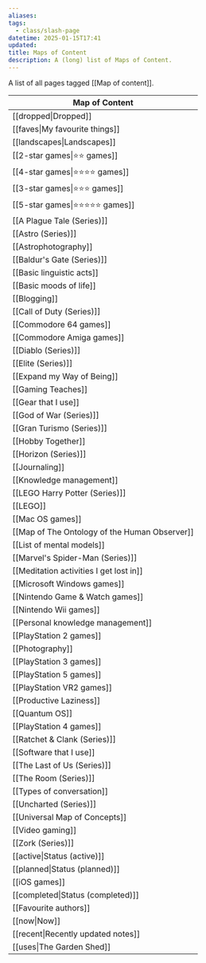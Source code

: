 ```yaml
---
aliases: 
tags:
  - class/slash-page
datetime: 2025-01-15T17:41
updated: 
title: Maps of Content
description: A (long) list of Maps of Content.
---
```

A list of all pages tagged [[Map of content]].

<!-- QueryToSerialize: table without id link(file.link, title) as "Map of Content" from #class/map and "Public" sort "Map of Content" -->
<!-- SerializedQuery: table without id link(file.link, title) as "Map of Content" from #class/map and "Public" sort "Map of Content" -->

| Map of Content                                                                                           |
| -------------------------------------------------------------------------------------------------------- |
| [[dropped\|Dropped]]                                                                           |
| [[faves\|My favourite things]]                                                                 |
| [[landscapes\|Landscapes]]                                                                     |
| [[2-star games\|⭐️⭐️ games]]                                                             |
| [[4-star games\|⭐️⭐️⭐️⭐️ games]]                                                         |
| [[3-star games\|⭐️⭐️⭐️ games]]                                                           |
| [[5-star games\|⭐️⭐️⭐️⭐️⭐️ games]]                                                       |
| [[A Plague Tale (Series)]]                                       |
| [[Astro (Series)]]                                                       |
| [[Astrophotography]]                                                   |
| [[Baldur's Gate (Series)]]                                       |
| [[Basic linguistic acts]]                                         |
| [[Basic moods of life]]                                             |
| [[Blogging]]                                                                   |
| [[Call of Duty (Series)]]                                         |
| [[Commodore 64 games]]                                               |
| [[Commodore Amiga games]]                                         |
| [[Diablo (Series)]]                                                     |
| [[Elite (Series)]]                                                       |
| [[Expand my Way of Being]]                                       |
| [[Gaming Teaches]]                                                       |
| [[Gear that I use]]                                                     |
| [[God of War (Series)]]                                             |
| [[Gran Turismo (Series)]]                                         |
| [[Hobby Together]]                                                       |
| [[Horizon (Series)]]                                                   |
| [[Journaling]]                                                               |
| [[Knowledge management]]                                           |
| [[LEGO Harry Potter (Series)]]                               |
| [[LEGO]]                                                                           |
| [[Mac OS games]]                                                           |
| [[Map of The Ontology of the Human Observer]] |
| [[List of mental models]]                                         |
| [[Marvel's Spider-Man (Series)]]                           |
| [[Meditation activities I get lost in]]             |
| [[Microsoft Windows games]]                                     |
| [[Nintendo Game & Watch games]]                             |
| [[Nintendo Wii games]]                                               |
| [[Personal knowledge management]]                         |
| [[PlayStation 2 games]]                                             |
| [[Photography]]                                                             |
| [[PlayStation 3 games]]                                             |
| [[PlayStation 5 games]]                                             |
| [[PlayStation VR2 games]]                                         |
| [[Productive Laziness]]                                             |
| [[Quantum OS]]                                                               |
| [[PlayStation 4 games]]                                             |
| [[Ratchet & Clank (Series)]]                                   |
| [[Software that I use]]                                             |
| [[The Last of Us (Series)]]                                     |
| [[The Room (Series)]]                                                 |
| [[Types of conversation]]                                         |
| [[Uncharted (Series)]]                                               |
| [[Universal Map of Concepts]]                                 |
| [[Video gaming]]                                                           |
| [[Zork (Series)]]                                                         |
| [[active\|Status (active)]]                                                              |
| [[planned\|Status (planned)]]                                                            |
| [[iOS games]]                                                                 |
| [[completed\|Status (completed)]]                                                        |
| [[Favourite authors]]                                                 |
| [[now\|Now]]                                                                                   |
| [[recent\|Recently updated notes]]                                                             |
| [[uses\|The Garden Shed]]                                                                      |
<!-- SerializedQuery END -->
